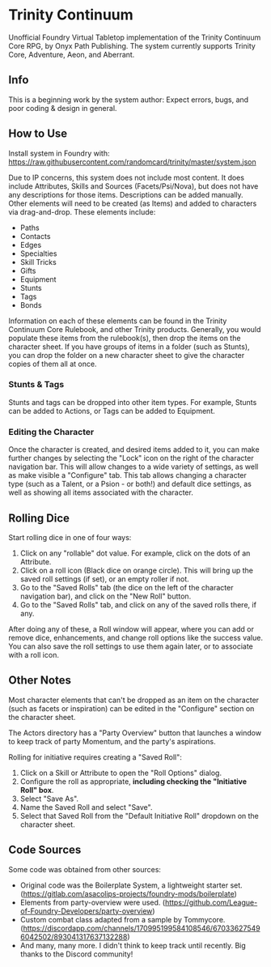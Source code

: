 # Trinity Continuum

Unofficial Foundry Virtual Tabletop implementation of the Trinity Continuum Core RPG, by Onyx Path Publishing. The system currently supports Trinity Core, Adventure, Aeon, and Aberrant.

## Info

This is a beginning work by the system author: Expect errors, bugs, and poor coding & design in general.

## How to Use

Install system in Foundry with: https://raw.githubusercontent.com/randomcard/trinity/master/system.json

Due to IP concerns, this system does not include most content. It does include Attributes, Skills and Sources (Facets/Psi/Nova), but does not have any descriptions for those items. Descriptions can be added manually. Other elements will need to be created (as Items) and added to characters via drag-and-drop. These elements include:
* Paths
* Contacts
* Edges
* Specialties
* Skill Tricks
* Gifts
* Equipment
* Stunts
* Tags
* Bonds

Information on each of these elements can be found in the Trinity Continuum Core Rulebook, and other Trinity products. Generally, you would populate these items from the rulebook(s), then drop the items on the character sheet. If you have groups of items in a folder (such as Stunts), you can drop the folder on a new character sheet to give the character copies of them all at once.

### Stunts & Tags
Stunts and tags can be dropped into other item types. For example, Stunts can be added to Actions, or Tags can be added to Equipment.

### Editing the Character
Once the character is created, and desired items added to it, you can make further changes by selecting the "Lock" icon on the right of the character navigation bar. This will allow changes to a wide variety of settings, as well as make visible a "Configure" tab. This tab allows changing a character type (such as a Talent, or a Psion - or both!) and default dice settings, as well as showing all items associated with the character.

## Rolling Dice

Start rolling dice in one of four ways:
1. Click on any "rollable" dot value. For example, click on the dots of an Attribute.
2. Click on a roll icon (Black dice on orange circle). This will bring up the saved roll settings (if set), or an empty roller if not.
3. Go to the "Saved Rolls" tab (the dice on the left of the character navigation bar), and click on the "New Roll" button.
4. Go to the "Saved Rolls" tab, and click on any of the saved rolls there, if any.

After doing any of these, a Roll window will appear, where you can add or remove dice, enhancements, and change roll options like the success value. You can also save the roll settings to use them again later, or to associate with a roll icon.


## Other Notes

Most character elements that can't be dropped as an item on the character (such as facets or inspiration) can be edited in the "Configure" section on the character sheet.

The Actors directory has a "Party Overview" button that launches a window to keep track of party Momentum, and the party's aspirations.

Rolling for initiative requires creating a "Saved Roll":
1. Click on a Skill or Attribute to open the "Roll Options" dialog.
2. Configure the roll as appropriate, **including checking the "Initiative Roll" box**.
3. Select "Save As".
4. Name the Saved Roll and select "Save".
5. Select that Saved Roll from the "Default Initiative Roll" dropdown on the character sheet.

## Code Sources

Some code was obtained from other sources:
- Original code was the Boilerplate System, a lightweight starter set. (https://gitlab.com/asacolips-projects/foundry-mods/boilerplate)
- Elements from party-overview were used. (https://github.com/League-of-Foundry-Developers/party-overview)
- Custom combat class adapted from a sample by Tommycore. (https://discordapp.com/channels/170995199584108546/670336275496042502/893041317637132288)
- And many, many more. I didn't think to keep track until recently. Big thanks to the Discord community!
